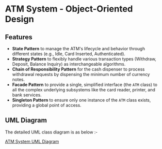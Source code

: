 # ATM System - Object-Oriented Design


## Features

* **State Pattern** to manage the ATM's lifecycle and behavior through different states (e.g., Idle, Card Inserted, Authenticated).
* **Strategy Pattern** to flexibly handle various transaction types (Withdraw, Deposit, Balance Inquiry) as interchangeable algorithms.
* **Chain of Responsibility Pattern** for the cash dispenser to process withdrawal requests by dispensing the minimum number of currency notes.
* **Facade Pattern** to provide a single, simplified interface (the `ATM` class) to all the complex underlying subsystems like the card reader, printer, and bank services.
* **Singleton Pattern** to ensure only one instance of the `ATM` class exists, providing a global point of access.


## UML Diagram

The detailed UML class diagram is as below :-

[ATM System UML Diagram](https://github.com/siddharthbaleja7/DesignPattern/blob/main/ATM/ATM.png)
